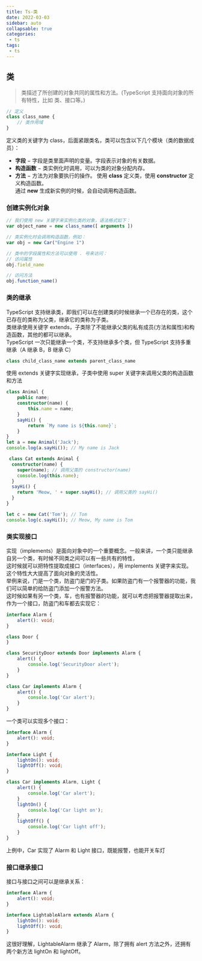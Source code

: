 ```yaml
---
title: Ts-类
date: 2022-03-03
sidebar: auto
collapsable: true
categories:
 - ts
tags:
 - ts
---
```


## 类
> 类描述了所创建的对象共同的属性和方法。(TypeScript 支持面向对象的所有特性，比如 类、接口等。)

```ts
// 定义
class class_name { 
    // 类作用域
}
```

定义类的关键字为 class，后面紧跟类名，类可以包含以下几个模块（类的数据成员）：<br>
- **字段** − 字段是类里面声明的变量。字段表示对象的有关数据。
- **构造函数** − 类实例化时调用，可以为类的对象分配内存。
- **方法** − 方法为对象要执行的操作。
使用 **class** 定义类，使用 **constructor** 定义构造函数。<br>
通过 **new** 生成新实例的时候，会自动调用构造函数。<br>

### 创建实例化对象

```ts
// 我们使用 new 关键字来实例化类的对象，语法格式如下：
var object_name = new class_name([ arguments ])

// 类实例化时会调用构造函数，例如：
var obj = new Car("Engine 1")

// 类中的字段属性和方法可以使用 . 号来访问：
// 访问属性
obj.field_name 

// 访问方法
obj.function_name()
```

### 类的继承
TypeScript 支持继承类，即我们可以在创建类的时候继承一个已存在的类，这个已存在的类称为父类，继承它的类称为子类。<br>
类继承使用关键字 extends，子类除了不能继承父类的私有成员(方法和属性)和构造函数，其他的都可以继承。<br>
TypeScript 一次只能继承一个类，不支持继承多个类，但 TypeScript 支持多重继承（A 继承 B，B 继承 C）<br>

```ts
class child_class_name extends parent_class_name
```

使用 extends 关键字实现继承，子类中使用 super 关键字来调用父类的构造函数和方法
```ts
class Animal {
    public name;
    constructor(name) {
        this.name = name;
    }
    sayHi() {
        return `My name is ${this.name}`;
    }
}
let a = new Animal('Jack');
console.log(a.sayHi()); // My name is Jack

 class Cat extends Animal {
  constructor(name) {
    super(name); // 调用父类的 constructor(name)
    console.log(this.name);
  }
  sayHi() {
    return 'Meow, ' + super.sayHi(); // 调用父类的 sayHi()
  }
}

let c = new Cat('Tom'); // Tom
console.log(c.sayHi()); // Meow, My name is Tom
```

### 类实现接口
实现（implements）是面向对象中的一个重要概念。一般来讲，一个类只能继承自另一个类，有时候不同类之间可以有一些共有的特性，<br>
这时候就可以把特性提取成接口（interfaces），用 implements 关键字来实现。这个特性大大提高了面向对象的灵活性。<br>
举例来说，门是一个类，防盗门是门的子类。如果防盗门有一个报警器的功能，我们可以简单的给防盗门添加一个报警方法。<br>
这时候如果有另一个类，车，也有报警器的功能，就可以考虑把报警器提取出来，作为一个接口，防盗门和车都去实现它：

```ts
interface Alarm {
    alert(): void;
}

class Door {
}

class SecurityDoor extends Door implements Alarm {
    alert() {
        console.log('SecurityDoor alert');
    }
}

class Car implements Alarm {
    alert() {
        console.log('Car alert');
    }
}
```

一个类可以实现多个接口：
```ts
interface Alarm {
    alert(): void;
}

interface Light {
    lightOn(): void;
    lightOff(): void;
}

class Car implements Alarm, Light {
    alert() {
        console.log('Car alert');
    }
    lightOn() {
        console.log('Car light on');
    }
    lightOff() {
        console.log('Car light off');
    }
}
```
上例中，Car 实现了 Alarm 和 Light 接口，既能报警，也能开关车灯

### 接口继承接口
接口与接口之间可以是继承关系：
```ts
interface Alarm {
    alert(): void;
}

interface LightableAlarm extends Alarm {
    lightOn(): void;
    lightOff(): void;
}
```
这很好理解，LightableAlarm 继承了 Alarm，除了拥有 alert 方法之外，还拥有两个新方法 lightOn 和 lightOff。